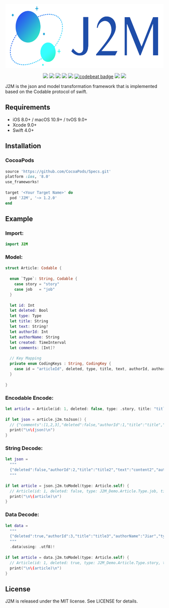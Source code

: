 <p align="center">

<img src="https://raw.githubusercontent.com/Jiar/J2M/master/Logo/logo.png" alt="J2M" title="J2M" width="642" height="203"/>

</p>

<p align="center">
<a href="https://github.com/Jiar/J2M"><img src="https://img.shields.io/badge/language-swift-orange.svg"></a>
<a href="https://travis-ci.org/Jiar/J2M"><img src="https://img.shields.io/travis/Jiar/J2M/master.svg"></a>
<a href="https://github.com/Jiar/J2M"><img src="https://img.shields.io/cocoapods/v/J2M.svg?style=flat"></a>
<a href="https://github.com/Jiar/J2M/blob/master/LICENSE"><img src="https://img.shields.io/cocoapods/l/J2M.svg?style=flat"></a>
<a href="https://github.com/Jiar/J2M"><img src="https://img.shields.io/cocoapods/p/J2M.svg?style=flat"></a>
<a href="https://codebeat.co/projects/github-com-jiar-j2m-master"><img alt="codebeat badge" src="https://codebeat.co/badges/2a9871ed-7c22-4a24-8267-d52499ee7ff9" /></a>
<a href="https://twitter.com/JiarYoo"><img src="https://img.shields.io/badge/twitter-@JiarYoo-blue.svg"></a>
<a href="https://weibo.com/u/2268197591"><img src="https://img.shields.io/badge/weibo-@Jiar-red.svg"></a>
</p>

J2M is the json and model transformation framework that is implemented based on the Codable protocol of swift.

## Requirements

- iOS 8.0+ / macOS 10.9+ / tvOS 9.0+
- Xcode 9.0+
- Swift 4.0+

## Installation

### CocoaPods

```ruby
source 'https://github.com/CocoaPods/Specs.git'
platform :ios, '8.0'
use_frameworks!

target '<Your Target Name>' do
  pod 'J2M', '~> 1.2.0'
end
```

## Example

### Import:
```Swift
import J2M
```

### Model:
```Swift
struct Article: Codable {

  enum `Type`: String, Codable {
    case story = "story"
    case job   = "job"
  }

  let id: Int
  let deleted: Bool
  let type: Type
  let title: String
  let text: String?
  let authorId: Int
  let authorName: String
  let created: TimeInterval
  let comments: [Int]?

  // Key Mapping
  private enum CodingKeys : String, CodingKey {
    case id = "articleId", deleted, type, title, text, authorId, authorName, created = "createTime", comments
  }

}
```

### Encodable Encode:
```Swift
let article = Article(id: 1, deleted: false, type: .story, title: "title", text: "content", authorId: 1, authorName: "Jiar", created: Date().timeIntervalSince1970, comments: [1, 2, 3])

if let json = article.j2m.toJson() {
  // {"comments":[1,2,3],"deleted":false,"authorId":1,"title":"title","text":"content","authorName":"Jiar","type":"story","articleId":1,"createTime":1503495092.778208}
  print("\n\(json)\n")
}
```

### String Decode:
```Swift
let json =
  """
  {"deleted":false,"authorId":2,"title":"title2","text":"content2","authorName":"Jiar","type":"job","articleId":1,"createTime":1503384985.8531871}
  """

if let article = json.j2m.toModel(type: Article.self) {
  // Article(id: 1, deleted: false, type: J2M_Demo.Article.Type.job, title: "title2", text: Optional("content2"), authorId: 2, authorName: "Jiar", created: 1503384985.8531871, comments: nil)
  print("\n\(article)\n")
}
```

### Data Decode:
```Swift
let data =
  """
  {"deleted":true,"authorId":3,"title":"title3","authorName":"Jiar","type":"story","articleId":1,"createTime":1503384985.8531871,"comments":[4,5]}
  """
  .data(using: .utf8)!
		
if let article = data.j2m.toModel(type: Article.self) {
  // Article(id: 1, deleted: true, type: J2M_Demo.Article.Type.story, title: "title3", text: nil, authorId: 3, authorName: "Jiar", created: 1503384985.8531871, comments: Optional([4, 5]))
  print("\n\(article)\n")
}
```

## License

J2M is released under the MIT license. See LICENSE for details.

